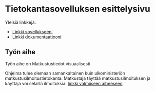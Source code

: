 # Tietokantasovelluksen esittelysivu

Yleisiä linkkejä:

* [Linkki sovellukseeni](https://www.cs.helsinki.fi)
* [Linkki dokumentaatiooni](https://www.github.com)

## Työn aihe

Työn aihe on Matkustustiedot visuaalisesti

Ohjelma tulee olemaan samankaltainen kuin ulkoministeriön matkustusilmoitustietokanta.
Matkustaja täyttää matkustusilmoituksen ja käyttäjä voi selailla ilmoituksia.
[linkki valmiiseen aiheeseen](http://advancedkittenry.github.io/suunnittelu_ja_tyoymparisto/aiheet/Pokemon-kanta.html) 
